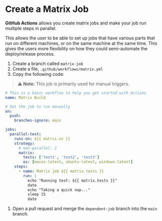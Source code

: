 # Create a Matrix Job

**GitHub Actions** allows you create matrix jobs and make your job run multiple
steps in parallel.

This allows the user to be able to set up jobs that have various parts that run
on different machines, or on the same machine at the same time. This gives the
users more flexibility on how they could semi-automate the deploy/release
process.

1. Create a branch called `matrix-job`
1. Create a file, `.github/workflows/matrix.yml`
1. Copy the following code:

> **:warning: Note:** This job is primarily used for manual triggers.

```yaml
# This is a basic workflow to help you get started with Actions
name: Matrix Build

# Set the job to run manually
on:
  push:
    branches-ignore: main

jobs:
  parallel-test:
    runs-on: ${{ matrix.os }}
    strategy:
      # max-parallel: 2
      matrix:
        tests: ['test1', 'test2', 'test3']
        os: [macos-latest, ubuntu-latest, windows-latest]
    steps:
      - name: Matrix job ${{ matrix.tests }}
        run: |
          echo "Running test: ${{ matrix.tests }}"
          date
          echo "Taking a quick nap..."
          sleep 15
          date
```

1. Open a pull request and merge the `dependent-job` branch into the `main`
   branch.
